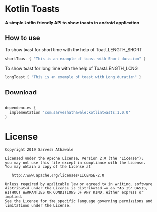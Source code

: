 # Kotlin Toasts

**A simple kotlin friendly API to show toasts in android application**

## How to use

To show toast for short time with the help of Toast.LENGTH_SHORT
```kotlin
shortToast { "This is an example of toast with Short duration" }
```

To show toast for long time with the help of Toast.LENGTH_LONG
```kotlin
longToast { "This is an example of toast with Long duration" }
```

Download
--------

```groovy

dependencies {
  implementation 'com.sarveshathawale:kotlintoasts:1.0.0'
}
```


# License


    Copyright 2019 Sarvesh Athawale

    Licensed under the Apache License, Version 2.0 (the "License");
    you may not use this file except in compliance with the License.
    You may obtain a copy of the License at

       http://www.apache.org/licenses/LICENSE-2.0

    Unless required by applicable law or agreed to in writing, software
    distributed under the License is distributed on an "AS IS" BASIS,
    WITHOUT WARRANTIES OR CONDITIONS OF ANY KIND, either express or implied.
    See the License for the specific language governing permissions and
    limitations under the License.
